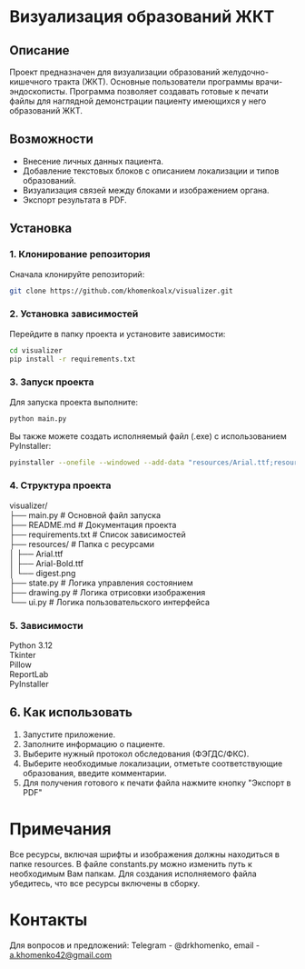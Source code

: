 # Визуализация образований ЖКТ

## Описание

Проект предназначен для визуализации образований желудочно-кишечного тракта (ЖКТ). Основные пользователи программы врачи-эндоскописты. Программа позволяет создавать готовые к печати файлы для наглядной демонстрации пациенту имеющихся у него образований ЖКТ.

## Возможности

- Внесение личных данных пациента.
- Добавление текстовых блоков с описанием локализации и типов образований.
- Визуализация связей между блоками и изображением органа.
- Экспорт результата в PDF.

## Установка

### 1. Клонирование репозитория

Сначала клонируйте репозиторий:

```bash
git clone https://github.com/khomenkoalx/visualizer.git
```


### 2. Установка зависимостей
Перейдите в папку проекта и установите зависимости:

```bash
cd visualizer
pip install -r requirements.txt
```

### 3. Запуск проекта
Для запуска проекта выполните:

```bash
python main.py
```

Вы также можете создать исполняемый файл (.exe) с использованием PyInstaller:

```bash
pyinstaller --onefile --windowed --add-data "resources/Arial.ttf;resources" --add-data "resources/Arial-Bold.ttf;resources" --add-data "resources/digest.png;resources" main.py
```

### 4. Структура проекта
visualizer/  
├── main.py           # Основной файл запуска  
├── README.md         # Документация проекта  
├── requirements.txt  # Список зависимостей  
├── resources/        # Папка с ресурсами  
│   ├── Arial.ttf  
│   ├── Arial-Bold.ttf  
│   └── digest.png  
├── state.py          # Логика управления состоянием  
├── drawing.py        # Логика отрисовки изображения  
└── ui.py             # Логика пользовательского интерфейса  

### 5. Зависимости
Python 3.12  
Tkinter  
Pillow  
ReportLab  
PyInstaller

## 6. Как использовать
1. Запустите приложение.
2. Заполните информацию о пациенте.
3. Выберите нужный протокол обследования (ФЭГДС/ФКС).
4. Выберите необходимые локализации, отметьте соответствующие образования, введите комментарии.
5. Для получения готового к печати файла нажмите кнопку "Экспорт в PDF"

# Примечания
Все ресурсы, включая шрифты и изображения должны находиться в папке resources.
В файле constants.py можно изменить путь к необходимым Вам папкам.
Для создания исполняемого файла убедитесь, что все ресурсы включены в сборку.

# Контакты
Для вопросов и предложений: Telegram - @drkhomenko, email - a.khomenko42@gmail.com